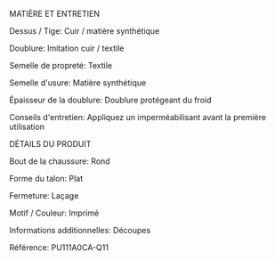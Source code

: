 MATIÈRE ET ENTRETIEN

Dessus / Tige: Cuir / matière synthétique

Doublure: Imitation cuir / textile

Semelle de propreté: Textile

Semelle d'usure: Matière synthétique

Épaisseur de la doublure: Doublure protégeant du froid

Conseils d'entretien: Appliquez un imperméabilisant avant la première utilisation

DÉTAILS DU PRODUIT

Bout de la chaussure: Rond

Forme du talon: Plat

Fermeture: Laçage

Motif / Couleur: Imprimé

Informations additionnelles: Découpes

Référence: PU111A0CA-Q11